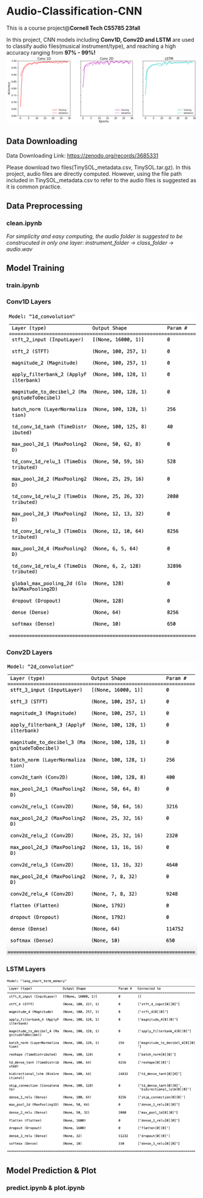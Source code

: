 # Audio-Classification-CNN
This is a course project@**Cornell Tech CS5785 23fall**

In this project, CNN models including **Conv1D, Conv2D and LSTM** are used to classify audio files(musical instrument/type), and reaching a high accuracy ranging from **97% - 99%!**
![ThreeModels](image/ThreeModels.png)

## Data Downloading

Data Downloading Link:
https://zenodo.org/records/3685331 

Please download two files(TinySOL_metadata.csv, TinySOL.tar.gz). In this project, audio files are directly computed. However, using the file path included in TinySOL_metadata.csv to refer to the audio files is suggested as it is common practice.

## Data Preprocessing
### clean.ipynb
*For simplicity and easy computing, the audio folder is suggested to be construcuted in only one layer:     instrument_folder -> class_folder -> audio.wav*


## Model Training
### train.ipynb
### Conv1D Layers
![Conv1DLayer](image/conv1d_layer.png)
### Conv2D Layers
![Conv2DLayer](image/conv2d_layer.png)
### LSTM Layers
![LSTMLayer](image/lstm_layer.png)
## Model Prediction & Plot
### predict.ipynb & plot.ipynb